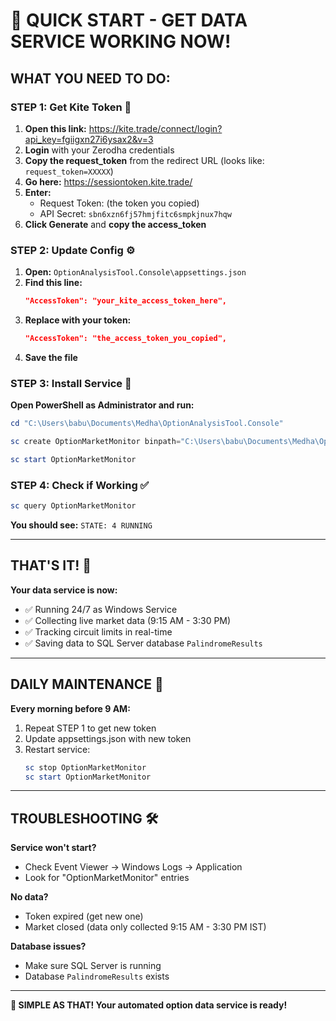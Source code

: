 # 🚀 QUICK START - GET DATA SERVICE WORKING NOW!

## **WHAT YOU NEED TO DO:**

### **STEP 1: Get Kite Token** 🔑
1. **Open this link:** https://kite.trade/connect/login?api_key=fgiigxn27i6ysax2&v=3
2. **Login** with your Zerodha credentials
3. **Copy the request_token** from the redirect URL (looks like: `request_token=XXXXX`)
4. **Go here:** https://sessiontoken.kite.trade/
5. **Enter:**
   - Request Token: (the token you copied)
   - API Secret: `sbn6xzn6fj57hmjfitc6smpkjnux7hqw`
6. **Click Generate** and **copy the access_token**

### **STEP 2: Update Config** ⚙️
1. **Open:** `OptionAnalysisTool.Console\appsettings.json`
2. **Find this line:**
   ```json
   "AccessToken": "your_kite_access_token_here",
   ```
3. **Replace with your token:**
   ```json
   "AccessToken": "the_access_token_you_copied",
   ```
4. **Save the file**

### **STEP 3: Install Service** 🔧
**Open PowerShell as Administrator and run:**
```powershell
cd "C:\Users\babu\Documents\Medha\OptionAnalysisTool.Console"

sc create OptionMarketMonitor binpath="C:\Users\babu\Documents\Medha\OptionAnalysisTool.Console\bin\Release\Published\OptionAnalysisTool.Console.exe" start=auto

sc start OptionMarketMonitor
```

### **STEP 4: Check if Working** ✅
```powershell
sc query OptionMarketMonitor
```

**You should see:** `STATE: 4 RUNNING`

---

## **THAT'S IT! 🎉**

**Your data service is now:**
- ✅ Running 24/7 as Windows Service
- ✅ Collecting live market data (9:15 AM - 3:30 PM)
- ✅ Tracking circuit limits in real-time  
- ✅ Saving data to SQL Server database `PalindromeResults`

---

## **DAILY MAINTENANCE** 🔄
**Every morning before 9 AM:**
1. Repeat STEP 1 to get new token
2. Update appsettings.json with new token  
3. Restart service:
   ```powershell
   sc stop OptionMarketMonitor
   sc start OptionMarketMonitor
   ```

---

## **TROUBLESHOOTING** 🛠️

**Service won't start?**
- Check Event Viewer → Windows Logs → Application
- Look for "OptionMarketMonitor" entries

**No data?** 
- Token expired (get new one)
- Market closed (data only collected 9:15 AM - 3:30 PM IST)

**Database issues?**
- Make sure SQL Server is running
- Database `PalindromeResults` exists

---

**🚀 SIMPLE AS THAT! Your automated option data service is ready!** 